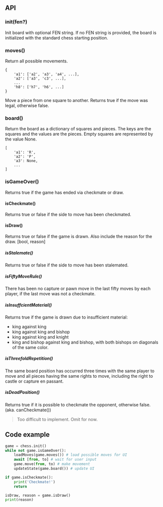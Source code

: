 ## API

### init(fen?)

Init board with optional FEN string. If no FEN string is provided, the board is initialized with the standard chess starting position.

### moves()

Return all possible movements.

```
{
    'a1': ['a2', 'a3', 'a4', ...],
    'a2': ['a3', 'c3', ...],
    ...
    'h8': ['h7', 'h6', ...]
}
```

<!-- ### move(from, to, promotion='q') -->

Move a piece from one square to another. Returns true if the move was legal, otherwise false.

### board()

Return the board as a dictionary of squares and pieces. The keys are the squares and the values are the pieces. Empty squares are represented by the value None.

```
[
    'a1': 'R',
    'a2': 'P',
    'a3': None,
    ...
]
```

### isGameOver()

Returns true if the game has ended via checkmate or draw.

#### isCheckmate()

Returns true or false if the side to move has been checkmated.

#### isDraw()

Returns true or false if the game is drawn. Also include the reason for the draw. [bool, reason]

##### isStalemate()

Returns true or false if the side to move has been stalemated.

##### isFiftyMoveRule()

There has been no capture or pawn move in the last fifty moves by each player, if the last move was not a checkmate.

##### isInsuffcientMaterial()

Returns true if the game is drawn due to insufficient material:

- king against king
- king against king and bishop
- king against king and knight
- king and bishop against king and bishop, with both bishops on diagonals of the same color.

##### isThreefoldRepetition()

The same board position has occurred three times with the same player to move and all pieces having the same rights to move, including the right to castle or capture en passant.

##### isDeadPosition()

Returns true if it is possible to checkmate the opponent, otherwise false. (aka. canCheckmate())

> Too difficult to implement. Omit for now.

## Code example

```python
game = chess.init()
while not game.isGameOver():
    loadMoves(game.moves()) # load possible moves for UI
    await [from, to] # wait for user input
    game.move(from, to) # make movement
    updateState(game.board()) # update UI

if game.isCheckmate():
    print('Checkmate!')
    return

isDraw, reason = game.isDraw()
print(reason)
```
